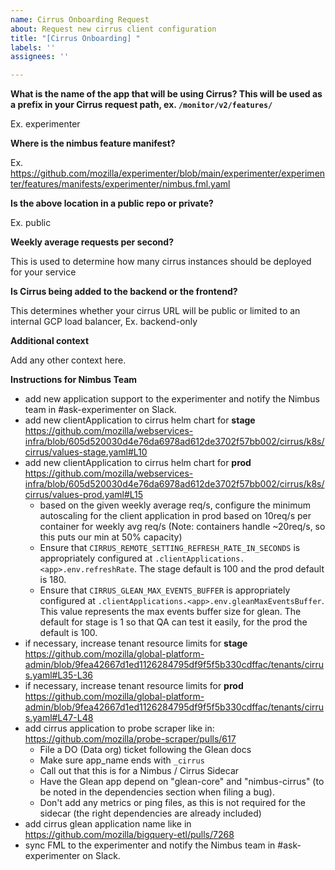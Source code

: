 ```yaml
---
name: Cirrus Onboarding Request
about: Request new cirrus client configuration
title: "[Cirrus Onboarding] "
labels: ''
assignees: ''

---
```


**What is the name of the app that will be using Cirrus? This will be used as a prefix in your Cirrus request path, ex. `/monitor/v2/features/`**

Ex. experimenter

**Where is the nimbus feature manifest?**

Ex. https://github.com/mozilla/experimenter/blob/main/experimenter/experimenter/features/manifests/experimenter/nimbus.fml.yaml

**Is the above location in a public repo or private?**

Ex. public

**Weekly average requests per second?**

This is used to determine how many cirrus instances should be deployed for your service

**Is Cirrus being added to the backend or the frontend?**

This determines whether your cirrus URL will be public or limited to an internal GCP load balancer, Ex. backend-only

**Additional context**

Add any other context here.

**Instructions for Nimbus Team**
- add new application support to the experimenter and notify the Nimbus team in #ask-experimenter on Slack.
- add new clientApplication to cirrus helm chart for **stage** https://github.com/mozilla/webservices-infra/blob/605d520030d4e76da6978ad612de3702f57bb002/cirrus/k8s/cirrus/values-stage.yaml#L10
- add new clientApplication to cirrus helm chart for **prod** https://github.com/mozilla/webservices-infra/blob/605d520030d4e76da6978ad612de3702f57bb002/cirrus/k8s/cirrus/values-prod.yaml#L15
   - based on the given weekly average req/s, configure the minimum autoscaling for the client application in prod based on 10req/s per container for weekly avg req/s (Note: containers handle ~20req/s, so this puts our min at 50% capacity)
   - Ensure that `CIRRUS_REMOTE_SETTING_REFRESH_RATE_IN_SECONDS` is appropriately configured at `.clientApplications.<app>.env.refreshRate`. The stage default is 100 and the prod default is 180.
   - Ensure that `CIRRUS_GLEAN_MAX_EVENTS_BUFFER` is appropriately configured at `.clientApplications.<app>.env.gleanMaxEventsBuffer`. This value represents the max events buffer size for glean. The default for stage is 1 so that QA can test it easily, for the prod the default is 100.
- if necessary, increase tenant resource limits for **stage** https://github.com/mozilla/global-platform-admin/blob/9fea42667d1ed1126284795df9f5f5b330cdffac/tenants/cirrus.yaml#L35-L36
- if necessary, increase tenant resource limits for **prod** https://github.com/mozilla/global-platform-admin/blob/9fea42667d1ed1126284795df9f5f5b330cdffac/tenants/cirrus.yaml#L47-L48
- add cirrus application to probe scraper like in: https://github.com/mozilla/probe-scraper/pulls/617
   - File a DO (Data org) ticket following the Glean docs
   - Make sure app_name ends with `_cirrus`
   - Call out that this is for a Nimbus / Cirrus Sidecar
   - Have the Glean app depend on "glean-core" and "nimbus-cirrus" (to be noted in the dependencies section when filing a bug).
   - Don't add any metrics or ping files, as this is not required for the sidecar (the right dependencies are already included)
- add cirrus glean application name like in https://github.com/mozilla/bigquery-etl/pulls/7268 
- sync FML to the experimenter and notify the Nimbus team in #ask-experimenter on Slack.
